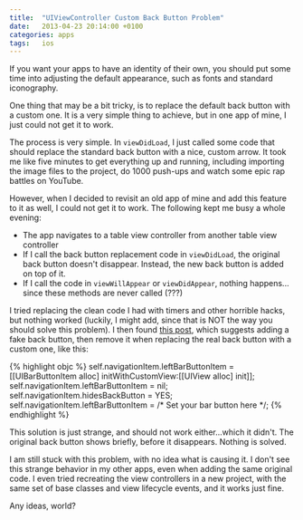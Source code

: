 ```yaml
---
title:  "UIViewController Custom Back Button Problem"
date: 	2013-04-23 20:14:00 +0100
categories: apps
tags: 	ios
---
```



If you want your apps to have an identity of their own, you should put some time
into adjusting the default appearance, such as fonts and standard iconography.

One thing that may be a bit tricky, is to replace the default back button with a
custom one. It is a very simple thing to achieve, but in one app of mine, I just
could not get it to work.

The process is very simple. In `viewDidLoad`, I just called some code that should
replace the standard back button with a nice, custom arrow. It took me like five
minutes to get everything up and running, including importing the image files to
the project, do 1000 push-ups and watch some epic rap battles on YouTube.

However, when I decided to revisit an old app of mine and add this feature to it
as well, I could not get it to work. The following kept me busy a whole evening:

* The app navigates to a table view controller from another table view controller
* If I call the back button replacement code in `viewDidLoad`, the original back
button doesn't disappear. Instead, the new back button is added on top of it.
* If I call the code in `viewWillAppear` or `viewDidAppear`, nothing happens...
since these methods are never called (???)

I tried replacing the clean code I had with timers and other horrible hacks, but
nothing worked (luckily, I might add, since that is NOT the way you should solve
this problem). I then found [this post](http://smartercoder.com/2010/10/18/what-to-do-it-self-navigationitem-hidesbackbutton-true-doesnt-work/),
which suggests adding a fake back button, then remove it when replacing the real
back button with a custom one, like this:

{% highlight objc %}
self.navigationItem.leftBarButtonItem = [[UIBarButtonItem alloc] initWithCustomView:[[UIView alloc] init]];
self.navigationItem.leftBarButtonItem = nil;
self.navigationItem.hidesBackButton = YES;
self.navigationItem.leftBarButtonItem = /* Set your bar button here */;
{% endhighlight %}

This solution is just strange, and should not work either...which it didn't. The
original back button shows briefly, before it disappears. Nothing is solved.

I am still stuck with this problem, with no idea what is causing it. I don't see
this strange behavior in my other apps, even when adding the same original code.
I even tried recreating the view controllers in a new project, with the same set
of base classes and view lifecycle events, and it works just fine.

Any ideas, world?